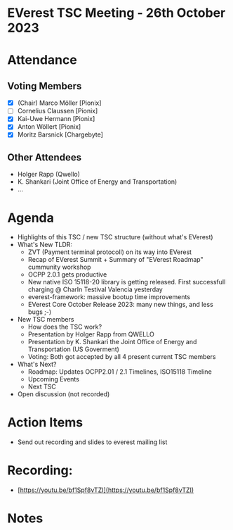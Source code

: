 # EVerest TSC Meeting - 26th October 2023

# Attendance

## Voting Members

- [x] (Chair) Marco Möller [Pionix]
- [ ] Cornelius Claussen [Pionix]
- [x] Kai-Uwe Hermann [Pionix]
- [x] Anton Wöllert [Pionix]
- [x] Moritz Barsnick [Chargebyte]

## Other Attendees
- Holger Rapp (Qwello)
- K. Shankari (Joint Office of Energy and Transportation)
- ...

# Agenda

- Highlights of this TSC / new TSC structure (without what's EVerest)
- What's New TLDR:
    - ZVT (Payment terminal protocoll) on its way into EVerest
    - Recap of EVerest Summit + Summary of "EVerest Roadmap" cummunity workshop
    - OCPP 2.0.1 gets productive
    - New native ISO 15118-20 library is getting released. First successfull charging @ CharIn Testival Valencia yesterday
    - everest-framework: massive bootup time improvements
    - EVerest Core October Release 2023: many new things, and less bugs ;-)
- New TSC members
    - How does the TSC work?
    - Presentation by Holger Rapp from QWELLO
    - Presentation by K. Shankari the Joint Office of Energy and Transportation (US Goverment)
    - Voting: Both got accepted by all 4 present current TSC members
- What's Next?
    - Roadmap: Updates OCPP2.01 / 2.1 Timelines, ISO15118 Timeline
    - Upcoming Events
    - Next TSC
- Open discussion (not recorded)

# Action Items
- Send out recording and slides to everest mailing list

# Recording:
- [https://youtu.be/bf1Spf8vTZI](https://youtu.be/bf1Spf8vTZI)

# Notes
